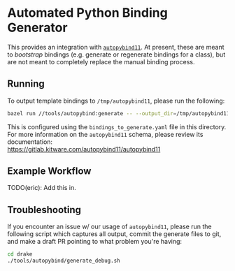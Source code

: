 # Automated Python Binding Generator

This provides an integration with
[`autopybind11`](https://gitlab.kitware.com/autopybind11/autopybind11). At present, these are meant to *bootstrap* bindings
(e.g. generate or regenerate bindings for a class), but are not meant to
completely replace the manual binding process.

## Running

To output template bindings to `/tmp/autopybind11`, please run the following:

```sh
bazel run //tools/autopybind:generate -- --output_dir=/tmp/autopybind11
```

This is configured using the `bindings_to_generate.yaml` file in this
directory. For more information on the `autopybind11` schema, please review its 
documentation:
<br/>
<https://gitlab.kitware.com/autopybind11/autopybind11>

## Example Workflow

TODO(eric): Add this in.

## Troubleshooting

If you encounter an issue w/ our usage of `autopybind11`, please run the
following script which captures all output, commit the generate files to git,
and make a draft PR pointing to what problem you're having:

```sh
cd drake
./tools/autopybind/generate_debug.sh
```
